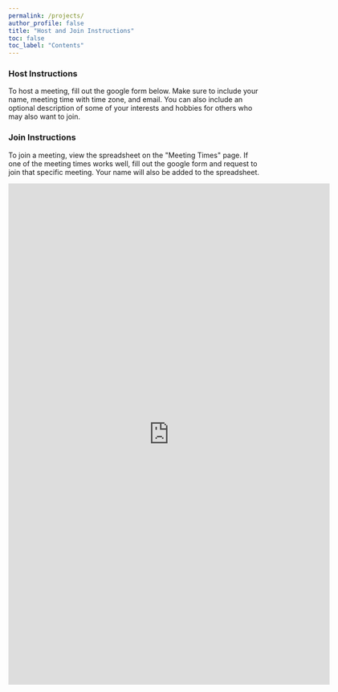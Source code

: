 ```yaml
---
permalink: /projects/
author_profile: false
title: "Host and Join Instructions"
toc: false
toc_label: "Contents"
---
```




### **Host Instructions**

To host a meeting, fill out the google form below. Make sure to include your name, meeting time with time zone, and email. You can also include an optional description of some of your interests and hobbies for others who may also want to join.



### **Join Instructions**

To join a meeting, view the spreadsheet on the "Meeting Times" page. If one of the meeting times works well, fill out the google form and request to join that specific meeting. Your name will also be added to the spreadsheet. 






<iframe src="https://docs.google.com/forms/d/e/1FAIpQLSebE-bHXHz6STRU63-1qvz7xOIlKWMXf3Tbjd3whgJ-cxg6ug/viewform?embedded=true" width="640" height="999" frameborder="0" marginheight="0" marginwidth="0">Loading…</iframe>